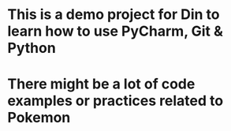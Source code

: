 # This is a demo project for Din to learn how to use PyCharm, Git & Python

# There might be a lot of code examples or practices related to Pokemon